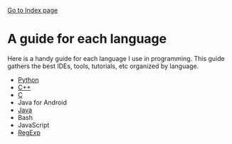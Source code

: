 [Go to Index page](https://github.com/Catacrockers/WikiTocha/blob/master/en/INDEX.md)

# A guide for each language

Here is a handy guide for each language I use in programming. This guide gathers the best IDEs, tools, tutorials, etc organized by language.

* [Python](https://github.com/Catacrockers/WikiTocha/blob/master/en/programming_languages/python_guide.md) <img src="https://upload.wikimedia.org/wikipedia/commons/thumb/c/c3/Python-logo-notext.svg/2000px-Python-logo-notext.svg.png" height=10/>
* [C++](https://github.com/Catacrockers/WikiTocha/blob/master/en/programming_languages/cpp_guide.md)
* [C](https://github.com/Catacrockers/WikiTocha/blob/master/en/programming_languages/c_guide.md)
* Java for Android
* [Java](https://github.com/Catacrockers/WikiTocha/blob/master/en/programming_languages/java_guide.md)
* Bash
* JavaScript
* [RegExp](https://github.com/Catacrockers/WikiTocha/blob/master/en/programming_languages/regexp_guide.md)
